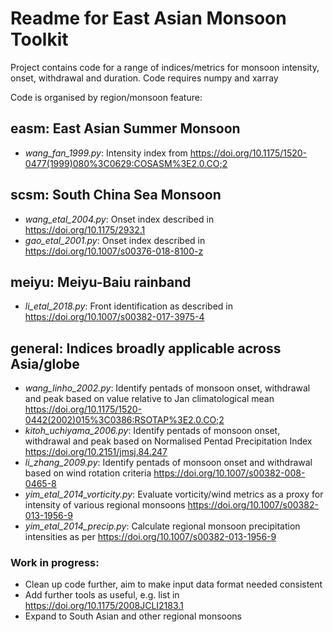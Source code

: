 # Readme for East Asian Monsoon Toolkit

Project contains code for a range of indices/metrics for monsoon intensity, onset, withdrawal and duration.
Code requires numpy and xarray

Code is organised by region/monsoon feature:

## easm: East Asian Summer Monsoon
- *wang_fan_1999.py*: Intensity index from https://doi.org/10.1175/1520-0477(1999)080%3C0629:COSASM%3E2.0.CO;2

## scsm: South China Sea Monsoon
- *wang_etal_2004.py*: Onset index described in https://doi.org/10.1175/2932.1
- *gao_etal_2001.py*: Onset index described in https://doi.org/10.1007/s00376-018-8100-z

## meiyu: Meiyu-Baiu rainband
- *li_etal_2018.py*: Front identification as described in https://doi.org/10.1007/s00382-017-3975-4

## general: Indices broadly applicable across Asia/globe
- *wang_linho_2002.py*: Identify pentads of monsoon onset, withdrawal and peak based on value relative to Jan climatological mean https://doi.org/10.1175/1520-0442(2002)015%3C0386:RSOTAP%3E2.0.CO;2
- *kitoh_uchiyama_2006.py*: Identify pentads of monsoon onset, withdrawal and peak based on Normalised Pentad Precipitation Index https://doi.org/10.2151/jmsj.84.247
- *li_zhang_2009.py*: Identify pentads of monsoon onset and withdrawal based on wind rotation criteria https://doi.org/10.1007/s00382-008-0465-8
- *yim_etal_2014_vorticity.py*: Evaluate vorticity/wind metrics as a proxy for intensity of various regional monsoons https://doi.org/10.1007/s00382-013-1956-9
- *yim_etal_2014_precip.py*: Calculate regional monsoon precipitation intensities as per https://doi.org/10.1007/s00382-013-1956-9


### Work in progress:
- Clean up code further, aim to make input data format needed consistent
- Add further tools as useful, e.g. list in https://doi.org/10.1175/2008JCLI2183.1 
- Expand to South Asian and other regional monsoons